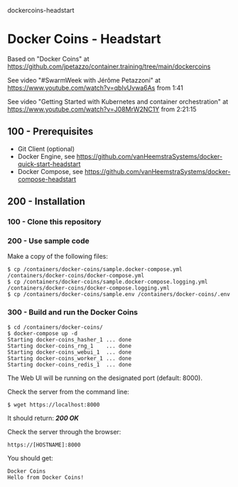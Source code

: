 dockercoins-headstart
# Docker Coins - Headstart

Based on "Docker Coins" at https://github.com/jpetazzo/container.training/tree/main/dockercoins

See video "#SwarmWeek with Jérôme Petazzoni" at https://www.youtube.com/watch?v=qbIvUvwa6As from 1:41

See video "Getting Started with Kubernetes and container orchestration" at https://www.youtube.com/watch?v=J08MrW2NC1Y from 2:21:15

## 100 - Prerequisites

- Git Client (optional)
- Docker Engine, see https://github.com/vanHeemstraSystems/docker-quick-start-headstart
- Docker Compose, see https://github.com/vanHeemstraSystems/docker-compose-headstart

## 200 - Installation

### 100 - Clone this repository

### 200 - Use sample code

Make a copy of the following files:

```
$ cp /containers/docker-coins/sample.docker-compose.yml /containers/docker-coins/docker-compose.yml
$ cp /containers/docker-coins/sample.docker-compose.logging.yml /containers/docker-coins/docker-compose.logging.yml
$ cp /containers/docker-coins/sample.env /containers/docker-coins/.env
```

### 300 - Build and run the Docker Coins

```
$ cd /containers/docker-coins/
$ docker-compose up -d
Starting docker-coins_hasher_1 ... done
Starting docker-coins_rng_1    ... done
Starting docker-coins_webui_1  ... done
Starting docker-coins_worker_1 ... done
Starting docker-coins_redis_1  ... done
```

The Web UI will be running on the designated port (default: 8000).

Check the server from the command line:

```
$ wget https://localhost:8000
```

It should return: ***200 OK***

Check the server through the browser:

```
https://[HOSTNAME]:8000
```

You should get:

```
Docker Coins
Hello from Docker Coins!
```
